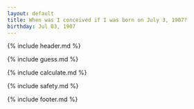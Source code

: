 ```yaml
---
layout: default
title: When was I conceived if I was born on July 3, 1907?
birthday: Jul 03, 1907
---
```


{% include header.md %}

{% include guess.md %}

{% include calculate.md %}

{% include safety.md %}

{% include footer.md %}



